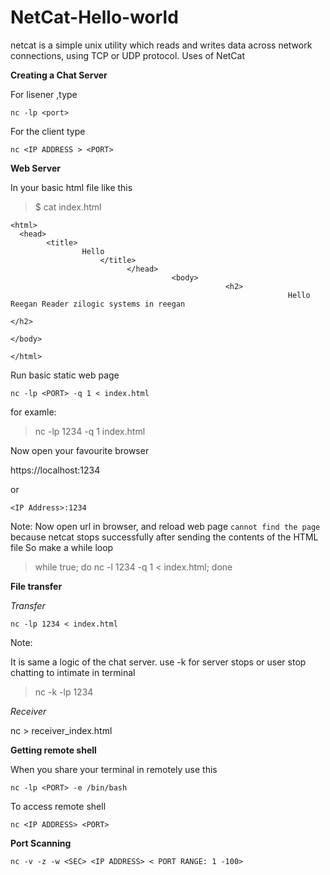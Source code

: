 # NetCat-Hello-world
 netcat  is  a simple unix utility which reads and writes data across network connections, using TCP or UDP protocol.
 Uses of NetCat

**Creating a Chat Server**

For lisener ,type
```
nc -lp <port>
```
For the client type
```
nc <IP ADDRESS > <PORT>
```
**Web Server**

In your basic html file like this
> $ cat index.html
```
<html>
  <head>
        <title>
	            Hello
			        </title>
						  </head>
								    <body>
										        <h2>
														      Hello Reegan Reader zilogic systems in reegan
														      	    	   	            </h2>
																						    </body>
																										    </html>

```

Run basic static web page
```
nc -lp <PORT> -q 1 < index.html
```
for examle:

> nc -lp 1234 -q 1 index.html

Now open your favourite browser

https://localhost:1234

or
```
<IP Address>:1234
```
Note:
Now open url in browser, and reload web page `cannot find the page` because netcat stops successfully after sending the contents of the HTML file
So make a while loop
> while true; do nc -l 1234 -q 1 < index.html; done

**File transfer**

_Transfer_
```
nc -lp 1234 < index.html
```
Note:

 It is same a logic of the chat server.
  use -k for server stops or user stop chatting to intimate in terminal
   > nc -k -lp 1234

_Receiver_

nc  <IP Address> <PORT> >  receiver_index.html

**Getting remote shell**

When you share your terminal in remotely use this
```
nc -lp <PORT> -e /bin/bash
```
To access remote shell
```
nc <IP ADDRESS> <PORT>
```
**Port Scanning**
```
nc -v -z -w <SEC> <IP ADDRESS> < PORT RANGE: 1 -100>
```
